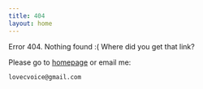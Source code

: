 ```yaml
---
title: 404
layout: home
---
```


Error 404. Nothing found :( Where did you get that link?

Please go to [homepage](/) or email me:

    lovecvoice@gmail.com

